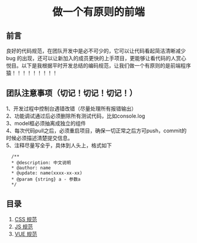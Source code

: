 <h1 align="center">做一个有原则的前端</h1>

## 前言

良好的代码规范，在团队开发中是必不可少的，它可以让代码看起简洁清晰减少 bug 的出现，还可以让新加入的成员更快的上手项目，更能够让看代码的人赏心悦目。以下是我根据平时开发总结的编码规范，让我们做一个有原则的是前端程序猿！！！！！！！！！

## 团队注意事项（切记！切记！切记！）

1、开发过程中控制台遇错改错（尽量处理所有报错输出）  
2、功能调试通过后必须删除所有测试代码，比如console.log  
3、model框必须抽离成独立的组件  
4、每次代码pull之后，必须重启项目，确保一切正常之后方可push，commit的时候必须描述清楚提交信息。  
5、注释尽量写全乎，具体到人头上，格式如下
```
  /**
  * @description: 中文说明
  * @author: name
  * @update: name(xxxx-xx-xx)
  * @param {string} a - 参数a
  */
```


## 目录

1. [CSS 规范](https://github.com/sunshine824/Front-End-Standards/blob/master/Css-Guide.md)
2. [JS 规范](https://github.com/sunshine824/Front-End-Standards/blob/master/Js-Guide.md)
3. [VUE 规范](https://github.com/sunshine824/Front-End-Standards/blob/master/Vue-Guide.md)
